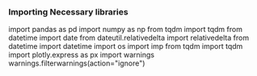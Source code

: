 ### Importing Necessary libraries
import pandas as pd
import numpy as np
from tqdm import tqdm
from datetime import date
from dateutil.relativedelta import relativedelta
from datetime import datetime
import os
import imp
from tqdm import tqdm
import plotly.express as px
import warnings 
warnings.filterwarnings(action="ignore")
